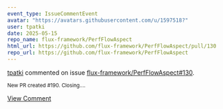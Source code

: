 ```yaml
---
event_type: IssueCommentEvent
avatar: "https://avatars.githubusercontent.com/u/1597518?"
user: tpatki
date: 2025-05-15
repo_name: flux-framework/PerfFlowAspect
html_url: https://github.com/flux-framework/PerfFlowAspect/pull/130
repo_url: https://github.com/flux-framework/PerfFlowAspect
---
```


<a href='https://github.com/tpatki' target='_blank'>tpatki</a> commented on issue <a href='https://github.com/flux-framework/PerfFlowAspect/pull/130' target='_blank'>flux-framework/PerfFlowAspect#130</a>.

<small>New PR created #190. Closing....</small>

<a href='https://github.com/flux-framework/PerfFlowAspect/pull/130' target='_blank'>View Comment</a>